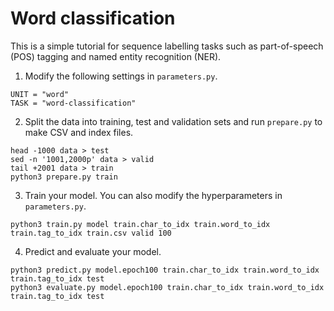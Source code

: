 # Word classification

This is a simple tutorial for sequence labelling tasks such as part-of-speech (POS) tagging and named entity recognition (NER).

1. Modify the following settings in `parameters.py`.

```
UNIT = "word"
TASK = "word-classification"
```

2. Split the data into training, test and validation sets and run `prepare.py` to make CSV and index files.

```
head -1000 data > test
sed -n '1001,2000p' data > valid
tail +2001 data > train
python3 prepare.py train
```

3. Train your model. You can also modify the hyperparameters in `parameters.py`.

```
python3 train.py model train.char_to_idx train.word_to_idx train.tag_to_idx train.csv valid 100
```

4. Predict and evaluate your model.

```
python3 predict.py model.epoch100 train.char_to_idx train.word_to_idx train.tag_to_idx test
python3 evaluate.py model.epoch100 train.char_to_idx train.word_to_idx train.tag_to_idx test
```
